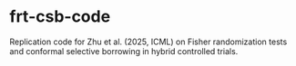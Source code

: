 # frt-csb-code
Replication code for Zhu et al. (2025, ICML) on Fisher randomization tests and conformal selective borrowing in hybrid controlled trials.
